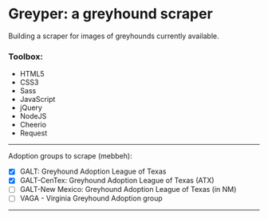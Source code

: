 # Greyper: a greyhound scraper

Building a scraper for images of greyhounds currently available. 

### Toolbox: 

- HTML5
- CSS3
- Sass
- JavaScript
- jQuery
- NodeJS
- Cheerio
- Request

---
Adoption groups to scrape (mebbeh):

- [x] GALT: Greyhound Adoption League of Texas
- [x] GALT-CenTex: Greyhound Adoption League of Texas (ATX)
- [ ] GALT-New Mexico: Greyhound Adoption League of Texas (in NM)
- [ ] VAGA - Virginia Greyhound Adoption group

---


